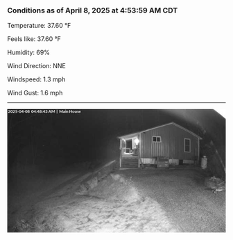 ### Conditions as of April 8, 2025 at 4:53:59 AM CDT 

Temperature: 37.60 &deg;F

Feels like: 37.60 &deg;F

Humidity: 69%

Wind Direction: NNE

Windspeed: 1.3 mph

Wind Gust: 1.6 mph

---

<img src="./images/latest.jpeg"/>

